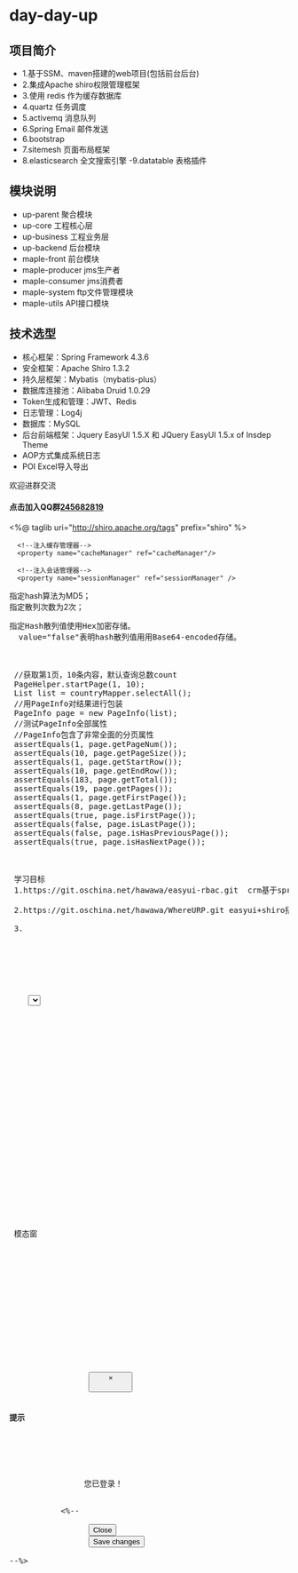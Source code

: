 # day-day-up
## 项目简介
- 1.基于SSM、maven搭建的web项目(包括前台后台)
- 2.集成Apache shiro权限管理框架 
- 3.使用 redis 作为缓存数据库
- 4.quartz    任务调度
- 5.activemq 消息队列
- 6.Spring Email 邮件发送
- 6.bootstrap 
- 7.sitemesh  页面布局框架
- 8.elasticsearch 全文搜索引擎
-9.datatable  表格插件


## 模块说明
- up-parent         聚合模块
- up-core           工程核心层
- up-business       工程业务层
- up-backend        后台模块
- maple-front       前台模块
- maple-producer    jms生产者
- maple-consumer    jms消费者
- maple-system      ftp文件管理模块
- maple-utils       API接口模块

## 技术选型
- 核心框架：Spring Framework 4.3.6
- 安全框架：Apache Shiro 1.3.2
- 持久层框架：Mybatis（mybatis-plus）
- 数据库连接池：Alibaba Druid 1.0.29
- Token生成和管理：JWT、Redis
- 日志管理：Log4j
- 数据库：MySQL
- 后台前端框架：Jquery EasyUI 1.5.X 和 JQuery EasyUI 1.5.x of Insdep Theme 
- AOP方式集成系统日志 
- POI Excel导入导出


欢迎进群交流
#### 点击加入QQ群[245682819](https://jq.qq.com/?_wv=1027&k=47ErLEy)
<%@ taglib uri="http://shiro.apache.org/tags" prefix="shiro" %>

<!--securityManage-->
  <!-- 安全管理器 -->
  <bean id="securityManager" class="org.apache.shiro.web.mgt.DefaultWebSecurityManager">
      <property name="realm" ref="customRealm" />

      <!--注入缓存管理器-->
      <property name="cacheManager" ref="cacheManager"/>

      <!--注入会话管理器-->
      <property name="sessionManager" ref="sessionManager" />
  </bean>

  <property name="hashAlgorithmName" value="md5"/>指定hash算法为MD5；  
  <property name="hashIterations" value="2"/>指定散列次数为2次；
  <pre name="code" class="html"><property name="storedCredentialsHexEncoded"
   value="true"/>指定Hash散列值使用Hex加密存储。
  value="false"表明hash散列值用用Base64-encoded存储。
  
 
 
 //获取第1页，10条内容，默认查询总数count
 PageHelper.startPage(1, 10);
 List<Country> list = countryMapper.selectAll();
 //用PageInfo对结果进行包装
 PageInfo page = new PageInfo(list);
 //测试PageInfo全部属性
 //PageInfo包含了非常全面的分页属性
 assertEquals(1, page.getPageNum());
 assertEquals(10, page.getPageSize());
 assertEquals(1, page.getStartRow());
 assertEquals(10, page.getEndRow());
 assertEquals(183, page.getTotal());
 assertEquals(19, page.getPages());
 assertEquals(1, page.getFirstPage());
 assertEquals(8, page.getLastPage());
 assertEquals(true, page.isFirstPage());
 assertEquals(false, page.isLastPage());
 assertEquals(false, page.isHasPreviousPage());
 assertEquals(true, page.isHasNextPage());
 
 
 
 学习目标
 1.https://git.oschina.net/hawawa/easyui-rbac.git  crm基于springboot搭建的权限管理系统
 
 2.https://git.oschina.net/hawawa/WhereURP.git easyui+shiro搭建的权限管理系统
 
 3.
 
 
 
 
 
 
 
 	<select id="findRoleByIds" resultMap="RolePermissionResult" parameterType="list">
 		select 
 		r.id rid,
 		r.name,
 		r.role,
 		r.description,
 		r.is_show,
 		
 		p.id pid,
 		p.role_id,
 		p.resource_id,
 		p.permission_ids
 
 		from t_role r left outer join
 		t_role_resource_permission p on r.id = p.role_id where r.id in
 		<foreach collection="list" index="index" close=")" item="item" open="(" separator=",">#{item}</foreach>
 
 	</select>
 	
 		<resultMap type="Role" id="RolePermissionResult" extends="RoleResult">
    		<collection property="resourcePermissions" ofType="RoleResourcePermission">
    			<id property="id" column="pid"/>
    			<result property="resourceId" column="resource_id" />
    			<result property="permissionIds" column="permission_ids"/>
    			<association property="role" javaType="Role" />
    		</collection> 
    	</resultMap>
 
 
 
 
 
 
 
 
 <div class="row J_mainContent" id="content-main">
 
 
 
 
 
 
 模态窗
 
  <script>var ctx = '${ctx}', uid = '${user.id}', is_logined = '${status}';</script>
 
 <script type="text/javascript">
 
     if (is_logined) {
         $("#loginModal").modal('show');
         setTimeout(function(){
             $("#loginModal").modal('hide');
         },1000)
     }
 
 </script>
 
 <!-- Modal -->
 <div class="modal fade" id="loginModal" tabindex="-1" role="dialog" aria-labelledby="myModalLabel">
     <div class="modal-dialog" role="document">
         <div class="modal-content">
             <div class="modal-header">
                 <button type="button" class="close" data-dismiss="modal" aria-label="Close"><span aria-hidden="true">&times;</span>
                 </button>
                 <h4 class="modal-title" id="myModalLabel">提示</h4>
             </div>
             <div class="modal-body">
                您已登录！
             </div>
           <%--  <div class="modal-footer">
                 <button type="button" class="btn btn-default" data-dismiss="modal">Close</button>
                 <button type="button" class="btn btn-primary">Save changes</button>
             </div>--%>
         </div>
     </div>
 </div>
 
 